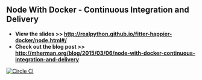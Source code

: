 ## Node With Docker - Continuous Integration and Delivery

- **View the slides >> http://realpython.github.io/fitter-happier-docker/node.html#/**
- **Check out the blog post >> http://mherman.org/blog/2015/03/06/node-with-docker-continuous-integration-and-delivery**

[![Circle CI](https://circleci.com/gh/mjhea0/node-docker-workflow.svg?style=svg)](https://circleci.com/gh/mjhea0/node-docker-workflow)